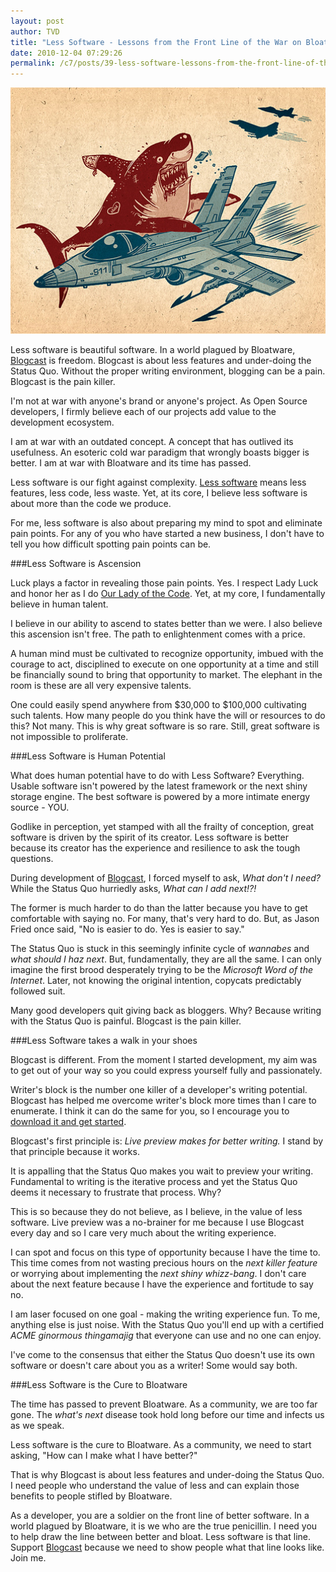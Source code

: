 ```yaml
---
layout: post
author: TVD
title: "Less Software - Lessons from the Front Line of the War on Bloatware"
date: 2010-12-04 07:29:26
permalink: /c7/posts/39-less-software-lessons-from-the-front-line-of-the-war-on-bloatware
---
```


<img src="/c7/static/shark.jpg" alt="Open Source Rails 3 Blogging app - Blogcast" title="Open Source Rails 3 Blogging app - Blogcast" width="520"/>

Less software is beautiful software. In a world plagued by Bloatware, [Blogcast][1] is freedom. Blogcast is about less features and under-doing the Status Quo. Without the proper writing environment, blogging can be a pain. Blogcast is the pain killer.

I'm not at war with anyone's brand or anyone's project. As Open Source developers, I firmly believe each of our projects add value to the development ecosystem. 

I am at war with an outdated concept. A concept that has outlived its usefulness. An esoteric cold war paradigm that wrongly boasts bigger is better. I am at war with Bloatware and its time has passed. 
 
Less software is our fight against complexity. [Less software][2] means less features, less code, less waste. Yet, at its core, I believe less software is about more than the code we produce. 

For me, less software is also about preparing my mind to spot and eliminate pain points. For any of you who have started a new business, I don't have to tell you how difficult spotting pain points can be.

###Less Software is Ascension

Luck plays a factor in revealing those pain points. Yes. I respect Lady Luck and honor her as I do [Our Lady of the Code][3]. Yet, at my core, I fundamentally believe in human talent.

I believe in our ability to ascend to states better than we were. I also believe this ascension isn't free. The path to enlightenment comes with a price.

A human mind must be cultivated to recognize opportunity, imbued with the courage to act, disciplined to execute on one opportunity at a time and still be financially sound to bring that opportunity to market. The elephant in the room is these are all very expensive talents.

One could easily spend anywhere from $30,000 to $100,000 cultivating such talents. How many people do you think have the will or resources to do this? Not many. This is why great software is so rare. Still, great software is not impossible to proliferate.

###Less Software is Human Potential

What does human potential have to do with Less Software? Everything. Usable software isn't powered by the latest framework or the next shiny storage engine. The best software is powered by a more intimate energy source - YOU.

Godlike in perception, yet stamped with all the frailty of conception, great software is driven by the spirit of its creator. Less software is better because its creator has the experience and resilience to ask the tough questions.

During development of [Blogcast][4], I forced myself to ask, *What don't I need?* While the Status Quo hurriedly asks, *What can I add next!?!*

The former is much harder to do than the latter because you have to get comfortable with saying no. For many, that's very hard to do. But, as Jason Fried once said, "No is easier to do. Yes is easier to say."

The Status Quo is stuck in this seemingly infinite cycle of *wannabes* and *what should I haz next*. But, fundamentally, they are all the same. I can only imagine the first brood desperately trying to be the *Microsoft Word of the Internet*. Later, not knowing the original intention, copycats predictably followed suit.

Many good developers quit giving back as bloggers. Why? Because writing with the Status Quo is painful. Blogcast is the pain killer.

###Less Software takes a walk in your shoes

Blogcast is different. From the moment I started development, my aim was to get out of your way so you could express yourself fully and passionately. 

Writer's block is the number one killer of a developer's writing potential. Blogcast has helped me overcome writer's block more times than I care to enumerate. I think it can do the same for you, so I encourage you to [download it and get started][5].

Blogcast's first principle is: *Live preview makes for better writing.* I stand by that principle because it works. 

It is appalling that the Status Quo makes you wait to preview your writing. Fundamental to writing is the iterative process and yet the Status Quo deems it necessary to frustrate that process. Why?

This is so because they do not believe, as I believe, in the value of less software. Live preview was a no-brainer for me because I use Blogcast every day and so I care very much about the writing experience.

I can spot and focus on this type of opportunity because I have the time to. This time comes from not wasting precious hours on the *next killer feature* or worrying about implementing the *next shiny whizz-bang*. I don't care about the next feature because I have the experience and fortitude to say no.

I am laser focused on one goal - making the writing experience fun. To me, anything else is just noise. With the Status Quo you'll end up with a certified *ACME ginormous thingamajig* that everyone can use and no one can enjoy.

I've come to the consensus that either the Status Quo doesn't use its own software or doesn't care about you as a writer! Some would say both.

###Less Software is the Cure to Bloatware

The time has passed to prevent Bloatware. As a community, we are too far gone. The *what's next* disease took hold long before our time and infects us as we speak.

Less software is the cure to Bloatware. As a community, we need to start asking, "How can I make what I have better?"

That is why Blogcast is about less features and under-doing the Status Quo. I need people who understand the value of less and can explain those benefits to people stifled by Bloatware.

As a developer, you are a soldier on the front line of better software. In a world plagued by Bloatware, it is we who are the true penicillin. I need you to help draw the line between better and bloat. Less software is that line. Support [Blogcast][6] because we need to show people what that line looks like. Join me.


  [1]: http://techoctave.com/blogcast
  [2]: http://gettingreal.37signals.com/ch10_Less_Software.php
  [3]: https://techoctave.com/posts/1-hello-world
  [4]: http://techoctave.com/blogcast
  [5]: http://techoctave.com/blogcast
  [6]: http://techoctave.com/blogcast
